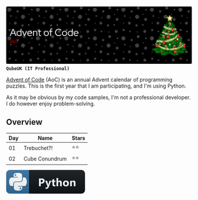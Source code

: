 ![Header](./AoC-header-new.png)
**`QubeUK (IT Professional)`**

[Advent of Code](http://adventofcode.com/) (AoC) is an annual Advent calendar of programming puzzles. 
This is the first year that I am participating, and I'm using Python.

As it may be obvious by my code samples, I'm not a professional developer. I do however enjoy problem-solving.




## Overview

| Day | Name           | Stars |
| --- | -------------- | -- |
| 01  | Trebuchet?!    | ⭐⭐ |
| 02  | Cube Conundrum | ⭐⭐ |
<!---
| 03  |                |    |
| 04  |                |    |
| 05  |                |    |
| 06  |                |    |
| 07  |                |    |
| 08  |                |    |
| 09  |                |    |
| 10  |                |    |
| 11  |                |    |
| 12  |                |    |
| 13  |                |    |
| 14  |                |    |
| 15  |                |    |
| 16  |                |    |
| 17  |                |    |
| 18  |                |    |
| 19  |                |    |
| 20  |                |    |
| 21  |                |    |
| 22  |                |    |
| 23  |                |    |
| 24  |                |    |
| 25  |                |    |
-->

 <a href="#">
    <img src="python.svg" alt="Solved with Python" style="vertical-align:top margin:6px 4px">
  </a>  